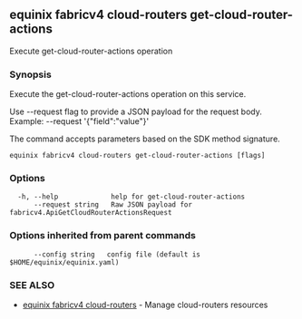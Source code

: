 ## equinix fabricv4 cloud-routers get-cloud-router-actions

Execute get-cloud-router-actions operation

### Synopsis

Execute the get-cloud-router-actions operation on this service.

Use --request flag to provide a JSON payload for the request body.
Example: --request '{"field":"value"}'

The command accepts parameters based on the SDK method signature.

```
equinix fabricv4 cloud-routers get-cloud-router-actions [flags]
```

### Options

```
  -h, --help             help for get-cloud-router-actions
      --request string   Raw JSON payload for fabricv4.ApiGetCloudRouterActionsRequest
```

### Options inherited from parent commands

```
      --config string   config file (default is $HOME/equinix/equinix.yaml)
```

### SEE ALSO

* [equinix fabricv4 cloud-routers](equinix_fabricv4_cloud-routers.md)	 - Manage cloud-routers resources

